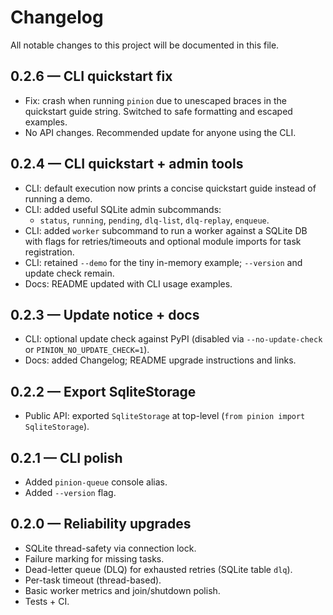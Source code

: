 # Changelog

All notable changes to this project will be documented in this file.

## 0.2.6 — CLI quickstart fix

- Fix: crash when running `pinion` due to unescaped braces in the quickstart guide string. Switched to safe formatting and escaped examples.
- No API changes. Recommended update for anyone using the CLI.

## 0.2.4 — CLI quickstart + admin tools

- CLI: default execution now prints a concise quickstart guide instead of running a demo.
- CLI: added useful SQLite admin subcommands:
  - `status`, `running`, `pending`, `dlq-list`, `dlq-replay`, `enqueue`.
- CLI: added `worker` subcommand to run a worker against a SQLite DB with flags for retries/timeouts and optional module imports for task registration.
- CLI: retained `--demo` for the tiny in-memory example; `--version` and update check remain.
- Docs: README updated with CLI usage examples.

## 0.2.3 — Update notice + docs

- CLI: optional update check against PyPI (disabled via `--no-update-check` or `PINION_NO_UPDATE_CHECK=1`).
- Docs: added Changelog; README upgrade instructions and links.

## 0.2.2 — Export SqliteStorage

- Public API: exported `SqliteStorage` at top-level (`from pinion import SqliteStorage`).

## 0.2.1 — CLI polish

- Added `pinion-queue` console alias.
- Added `--version` flag.

## 0.2.0 — Reliability upgrades

- SQLite thread-safety via connection lock.
- Failure marking for missing tasks.
- Dead-letter queue (DLQ) for exhausted retries (SQLite table `dlq`).
- Per-task timeout (thread-based).
- Basic worker metrics and join/shutdown polish.
- Tests + CI.
